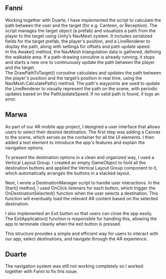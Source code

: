 <h2>Fanni</h2>
<p>
Working together with Duarte, I have implemented the script to calculate the path between the user and the target (for e.g. Canteen, or Reception).
The script manages the target object (a prefab) and visualizes a path from the player to the target using Unity’s NavMesh system. It includes serialized fields for the target prefab, the player's position, and a LineRenderer to display the path, along with settings for offsets and path update speed.
<br/>
In the Awake() method, the NavMesh triangulation data is gathered, defining the walkable area. If a path-drawing coroutine is already running, it stops and starts a new one to continuously update the path between the player and the target.
<br/>
The DrawPathToTarget() coroutine calculates and updates the path between the player's position and the target’s position in real time, using the NavMesh.CalculatePath() method. The path's waypoints are used to update the LineRenderer to visually represent the path on the scene, with periodic updates based on the PathUpdateSpeed. If no valid path is found, it logs an error.
</p>

<h2>Marwa</h2>
<p>As part of our AR mobile app project, I designed a user interface that allows users to select their desired destination. The first step was adding a Canvas to the scene, which serves as the container for all the UI elements. I then added a text element to introduce the app's features and explain the navigation options.

To present the destination options in a clean and organized way, I used a Vertical Layout Group. I created an empty GameObject to hold all the destination buttons and applied the Vertical Layout Group component to it, which automatically arranges the buttons in a stacked layout.

Next, I wrote a DestinationManager script to handle user interactions. In the Start() method, I used OnClick listeners for each button, which trigger the OnDestinationSelected() function when the user selects a destination. This function will eventually load the relevant AR content based on the selected destination.

I also implemented an Exit button so that users can close the app easily. The ExitApplication() function is responsible for handling this, allowing the app to terminate cleanly when the exit button is pressed.

This structure provides a simple and efficient way for users to interact with our app, select destinations, and navigate through the AR experience.</p>


<h2>Duarte</h2>
<p>The navigation system was still not working completely so I worked together with Fanni to fix this issue.</p>
